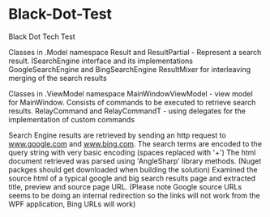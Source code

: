 # Black-Dot-Test
Black Dot Tech Test

Classes in .Model namespace
Result and ResultPartial - Represent a search result.
ISearchEngine interface and its implementations GoogleSearchEngine and BingSearchEngine
ResultMixer for interleaving merging of the search results 

Classes in .ViewModel namespace
MainWindowViewModel - view model for MainWindow. Consists of commands to be executed to retrieve search results.
RelayCommand and RelayCommandT - using delegates for the implementation of custom commands

Search Engine results are retrieved by sending an http request to www.google.com and www.bing.com.
The search terms are encoded to the query string with very basic encoding (spaces replaced with '+')
The html document retrieved was parsed using 'AngleSharp' library methods. (Nuget packges should get downloaded when building the solution)
Examined the source html of a typical google and big search results page and extracted title, preview and source page URL. (Please note Google source URLs seems to be doing an internal redirection so the links will not work from the WPF application, Bing URLs will work)

 





